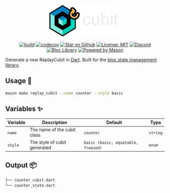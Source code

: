 <p align="center">
<img style="height:100px" src="https://raw.githubusercontent.com/felangel/bloc/master/assets/logos/replay_cubit_dark.png" alt="Replay Cubit" />
</p>

<p align="center">
<a href="https://github.com/felangel/bloc/actions"><img src="https://github.com/felangel/bloc/workflows/build/badge.svg" alt="build"></a>
<a href="https://codecov.io/gh/felangel/bloc"><img src="https://codecov.io/gh/felangel/Bloc/branch/master/graph/badge.svg" alt="codecov"></a>
<a href="https://github.com/felangel/bloc"><img src="https://img.shields.io/github/stars/felangel/bloc.svg?style=flat&logo=github&colorB=deeppink&label=stars" alt="Star on Github"></a>
<a href="https://opensource.org/licenses/MIT"><img src="https://img.shields.io/badge/license-MIT-purple.svg" alt="License: MIT"></a>
<a href="https://discord.gg/bloc"><img src="https://img.shields.io/discord/649708778631200778.svg?logo=discord&color=blue" alt="Discord"></a>
<a href="https://github.com/felangel/bloc"><img src="https://tinyurl.com/bloc-library" alt="Bloc Library"></a>
<a href="https://github.com/felangel/mason"><img src="https://img.shields.io/endpoint?url=https%3A%2F%2Ftinyurl.com%2Fmason-badge" alt="Powered by Mason"></a>
</p>

Generate a new ReplayCubit in [Dart][1]. Built for the [bloc state management library][2].

## Usage 🚀

```sh
mason make replay_cubit --name counter --style basic
```

## Variables ✨

| Variable | Description                  | Default                             | Type     |
| -------- | ---------------------------- | ----------------------------------- | -------- |
| `name`   | The name of the cubit class  | `counter`                           | `string` |
| `style`  | The style of cubit generated | `basic (basic, equatable, freezed)` | `enum`   |

## Output 📦

```sh
├── counter_cubit.dart
└── counter_state.dart
```

[1]: https://dart.dev
[2]: https://github.com/felangel/bloc

